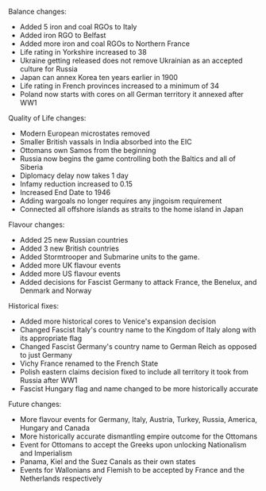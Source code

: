 Balance changes:

- Added 5 iron and coal RGOs to Italy
- Added iron RGO to Belfast
- Added more iron and coal RGOs to Northern France
- Life rating in Yorkshire increased to 38
- Ukraine getting released does not remove Ukrainian as an accepted culture for Russia
- Japan can annex Korea ten years earlier in 1900
- Life rating in French provinces increased to a minimum of 34
- Poland now starts with cores on all German territory it annexed after WW1

Quality of Life changes:

- Modern European microstates removed
- Smaller British vassals in India absorbed into the EIC
- Ottomans own Samos from the beginning
- Russia now begins the game controlling both the Baltics and all of Siberia
- Diplomacy delay now takes 1 day
- Infamy reduction increased to 0.15
- Increased End Date to 1946
- Adding wargoals no longer requires any jingoism requirement
- Connected all offshore islands as straits to the home island in Japan

Flavour changes:

- Added 25 new Russian countries
- Added 3 new British countries
- Added Stormtrooper and Submarine units to the game.
- Added more UK flavour events
- Added more US flavour events 
- Added decisions for Fascist Germany to attack France, the Benelux, and Denmark and Norway

Historical fixes:

- Added more historical cores to Venice's expansion decision
- Changed Fascist Italy's country name to the Kingdom of Italy along with its appropriate flag
- Changed Fascist Germany's country name to German Reich as opposed to just Germany
- Vichy France renamed to the French State
- Polish eastern claims decision fixed to include all territory it took from Russia after WW1
- Fascist Hungary flag and name changed to be more historically accurate

Future changes:

- More flavour events for Germany, Italy, Austria, Turkey, Russia, America, Hungary and Canada
- More historically accurate dismantling empire outcome for the Ottomans
- Event for Ottomans to accept the Greeks upon unlocking Nationalism and Imperialism
- Panama, Kiel and the Suez Canals as their own states
- Events for Wallonians and Flemish to be accepted by France and the Netherlands respectively